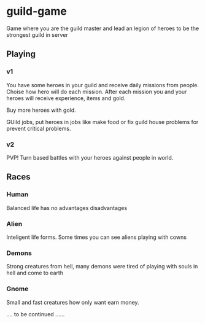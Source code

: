 # guild-game

Game where you are the guild master and lead an legion of heroes to be the strongest guild in server

## Playing

### v1

You have some heroes in your guild and receive daily missions from people. Choise how hero will do each mission.
After each mission you and your heroes will receive experience, items and gold.

Buy more heroes with gold.

GUild jobs, put heroes in jobs like make food or fix guild house problems for prevent critical problems.

### v2

PVP! Turn based battles with your heroes against people in world.

## Races

### Human

Balanced life has no advantages disadvantages

### Alien

Inteligent life forms. Some times you can see aliens playing with cowns

### Demons

Strong creatures from hell, many demons were tired of playing with souls in hell and come to earth

### Gnome

Small and fast creatures how only want earn money. 


.... to be continued ......
